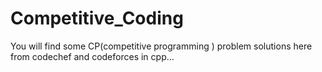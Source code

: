 # Competitive_Coding

You will find some CP(competitive programming ) problem solutions here from codechef and codeforces in cpp...
